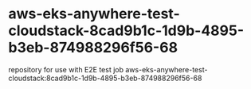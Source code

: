 # aws-eks-anywhere-test-cloudstack-8cad9b1c-1d9b-4895-b3eb-874988296f56-68
repository for use with E2E test job aws-eks-anywhere-test-cloudstack:8cad9b1c-1d9b-4895-b3eb-874988296f56-68
